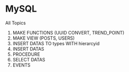 # MySQL
All Topics

1. MAKE FUNCTIONS (UUID CONVERT, TREND_POINT)
2. MAKE VIEW (POSTS, USERS)
3. INSERT DATAS TO types WITH hierarcyid
4. INSERT DATAS 
5. PROCEDURE
6. SELECT DATAS
7. EVENTS